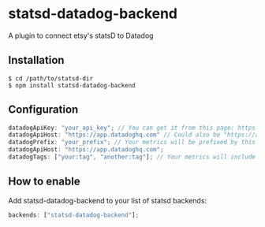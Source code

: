 # statsd-datadog-backend

A plugin to connect etsy's statsD to Datadog

## Installation

    $ cd /path/to/statsd-dir
    $ npm install statsd-datadog-backend

## Configuration

```js
datadogApiKey: "your_api_key"; // You can get it from this page: https://app.datadoghq.com/account/settings#api
datadogApiHost: "https://app.datadoghq.com" // Could also be "https://app.datadoghq.eu" for Europe.
datadogPrefix: "your_prefix"; // Your metrics will be prefixed by this prefix
datadogApiHost: "https://app.datadoghq.com";
datadogTags: ["your:tag", "another:tag"]; // Your metrics will include these tags
```

## How to enable

Add statsd-datadog-backend to your list of statsd backends:

```js
backends: ["statsd-datadog-backend"];
```
